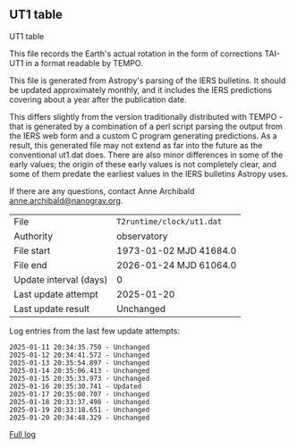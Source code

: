 
## UT1 table

UT1 table

This file records the Earth's actual rotation in the form of
corrections TAI-UT1 in a format readable by TEMPO.

This file is generated from Astropy's parsing of the IERS
bulletins. It should be updated approximately monthly, and it
includes the IERS predictions covering about a year after the
publication date.

This differs slightly from the version traditionally distributed
with TEMPO - that is generated by a combination of a perl script
parsing the output from the IERS web form and a custom C program
generating predictions. As a result, this generated file may not
extend as far into the future as the conventional ut1.dat does.
There are also minor differences in some of the early values; the
origin of these early values is not completely clear, and some of
them predate the earliest values in the IERS bulletins Astropy uses.

If there are any questions, contact Anne Archibald
<anne.archibald@nanograv.org>.

|     |     |
|:--- |:--- |
| File | `T2runtime/clock/ut1.dat` |
| Authority | observatory |
| File start | 1973-01-02 MJD 41684.0 |
| File end | 2026-01-24 MJD 61064.0 |
| Update interval (days) | 0 |
| Last update attempt | 2025-01-20 |
| Last update result | Unchanged |

Log entries from the last few update attempts:
```
2025-01-11 20:34:35.750 - Unchanged
2025-01-12 20:34:41.572 - Unchanged
2025-01-13 20:35:54.897 - Unchanged
2025-01-14 20:35:06.413 - Unchanged
2025-01-15 20:35:33.973 - Unchanged
2025-01-16 20:35:30.741 - Updated
2025-01-17 20:35:00.707 - Unchanged
2025-01-18 20:33:37.498 - Unchanged
2025-01-19 20:33:18.651 - Unchanged
2025-01-20 20:34:48.329 - Unchanged
```
[Full log](https://raw.githubusercontent.com/ipta/pulsar-clock-corrections/main/log/T2runtime/clock/ut1.dat.log)
